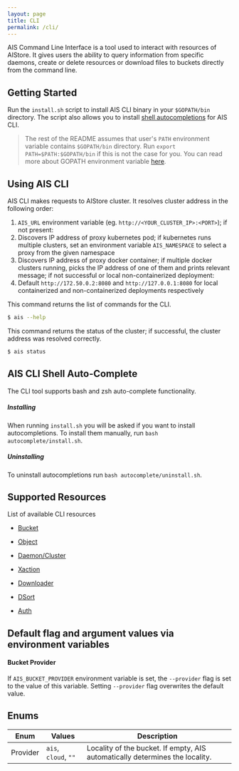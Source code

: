 ```yaml
---
layout: page
title: CLI
permalink: /cli/
---
```


AIS Command Line Interface is a tool used to interact with resources of AIStore. It gives users the ability to query information from specific daemons,
create or delete resources or download files to buckets directly from the command line.

## Getting Started

Run the `install.sh` script to install AIS CLI binary in your `$GOPATH/bin` directory.
The script also allows you to install [shell autocompletions](#ais-cli-shell-auto-complete) for AIS CLI.
> The rest of the README assumes that user's `PATH` environment variable contains `$GOPATH/bin` directory.
> Run `export PATH=$PATH:$GOPATH/bin` if this is not the case for you.
> You can read more about GOPATH environment variable [here](https://golang.org/doc/code.html#GOPATH).

## Using AIS CLI

AIS CLI makes requests to AIStore cluster. It resolves cluster address in the following order:
1. `AIS_URL` environment variable (eg. `http://<YOUR_CLUSTER_IP>:<PORT>`); if not present:
2. Discovers IP address of proxy kubernetes pod; if kubernetes runs multiple clusters, set an environment variable `AIS_NAMESPACE` to select a proxy from the given namespace
3. Discovers IP address of proxy docker container; if multiple docker clusters running, picks the IP address of one of them and prints relevant message;
if not successful or local non-containerized deployment:
4. Default `http://172.50.0.2:8080` and `http://127.0.0.1:8080` for local containerized and non-containerized deployments respectively

This command returns the list of commands for the CLI.
 ```sh
 $ ais --help
 ```
This command returns the status of the cluster; if successful, the cluster address was resolved correctly.
 ```sh
 $ ais status
 ```

## AIS CLI Shell Auto-Complete

The CLI tool supports bash and zsh auto-complete functionality.

##### Installing

When running `install.sh` you will be asked if you want to install autocompletions.
To install them manually, run `bash autocomplete/install.sh`.

##### Uninstalling

To uninstall autocompletions run `bash autocomplete/uninstall.sh`.

## Supported Resources

List of available CLI resources

* [Bucket](bucket)

* [Object](object)

* [Daemon/Cluster](daeclu)

* [Xaction](xaction)

* [Downloader](download)

* [DSort](dsort)

* [Auth](users)

## Default flag and argument values via environment variables

#### Bucket Provider
If `AIS_BUCKET_PROVIDER` environment variable is set, the `--provider` flag is set to the value of this variable.
Setting `--provider` flag overwrites the default value.

## Enums

| Enum | Values | Description |
| --- | --- | --- |
| Provider | `ais`, `cloud`, `""` | Locality of the bucket. If empty, AIS automatically determines the locality. |

